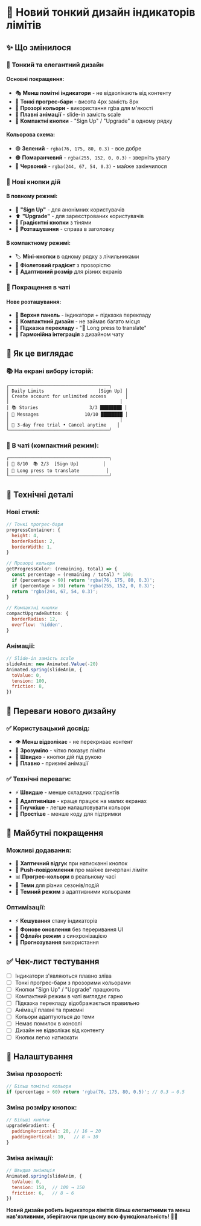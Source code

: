 # 🎨 Новий тонкий дизайн індикаторів лімітів

## ✨ Що змінилося

### 🎯 **Тонкий та елегантний дизайн**

#### **Основні покращення:**
- 🎭 **Менш помітні індикатори** - не відволікають від контенту
- 🎨 **Тонкі прогрес-бари** - висота 4px замість 8px
- 🌈 **Прозорі кольори** - використання rgba для м'якості
- 💫 **Плавні анімації** - slide-in замість scale
- 🎯 **Компактні кнопки** - "Sign Up" / "Upgrade" в одному рядку

#### **Кольорова схема:**
- 🟢 **Зелений** - `rgba(76, 175, 80, 0.3)` - все добре
- 🟠 **Помаранчевий** - `rgba(255, 152, 0, 0.3)` - зверніть увагу  
- 🔴 **Червоний** - `rgba(244, 67, 54, 0.3)` - майже закінчилося

### 🚀 **Нові кнопки дій**

#### **В повному режимі:**
- 📝 **"Sign Up"** - для анонімних користувачів
- ⬆️ **"Upgrade"** - для зареєстрованих користувачів
- 🎨 **Градієнтні кнопки** з тінями
- 📍 **Розташування** - справа в заголовку

#### **В компактному режимі:**
- 🏷️ **Міні-кнопки** в одному рядку з лічильниками
- 💜 **Фіолетовий градієнт** з прозорістю
- 📱 **Адаптивний розмір** для різних екранів

### 💬 **Покращення в чаті**

#### **Нове розташування:**
- 📍 **Верхня панель** - індикатори + підказка перекладу
- 🎯 **Компактний дизайн** - не займає багато місця
- 💬 **Підказка перекладу** - "💬 Long press to translate"
- 🎨 **Гармонійна інтеграція** з дизайном чату

## 🎯 **Як це виглядає**

### 📚 **На екрані вибору історій:**
```
┌─────────────────────────────────────┐
│ Daily Limits                    [Sign Up] │
│ Create account for unlimited access       │
│                                         │
│ 📚 Stories                   3/3 ████████ │
│ 💬 Messages                 10/10 ████████ │
│                                         │
│ 🎁 3-day free trial • Cancel anytime    │
└─────────────────────────────────────┘
```

### 💬 **В чаті (компактний режим):**
```
┌─────────────────────────────────────┐
│ 💬 8/10  📚 2/3  [Sign Up]         │
│ 💬 Long press to translate          │
└─────────────────────────────────────┘
```

## 🔧 **Технічні деталі**

### **Нові стилі:**
```javascript
// Тонкі прогрес-бари
progressContainer: {
  height: 4,
  borderRadius: 2,
  borderWidth: 1,
}

// Прозорі кольори
getProgressColor: (remaining, total) => {
  const percentage = (remaining / total) * 100;
  if (percentage > 60) return 'rgba(76, 175, 80, 0.3)';
  if (percentage > 30) return 'rgba(255, 152, 0, 0.3)';
  return 'rgba(244, 67, 54, 0.3)';
}

// Компактні кнопки
compactUpgradeButton: {
  borderRadius: 12,
  overflow: 'hidden',
}
```

### **Анімації:**
```javascript
// Slide-in замість scale
slideAnim: new Animated.Value(-20)
Animated.spring(slideAnim, {
  toValue: 0,
  tension: 100,
  friction: 8,
})
```

## 🎨 **Переваги нового дизайну**

### ✅ **Користувацький досвід:**
- 👁️ **Менш відволікає** - не перекриває контент
- 🎯 **Зрозуміло** - чітко показує ліміти
- 🚀 **Швидко** - кнопки дій під рукою
- 💫 **Плавно** - приємні анімації

### ✅ **Технічні переваги:**
- ⚡ **Швидше** - менше складних градієнтів
- 📱 **Адаптивніше** - краще працює на малих екранах
- 🎨 **Гнучкіше** - легше налаштовувати кольори
- 🔧 **Простіше** - менше коду для підтримки

## 🚀 **Майбутні покращення**

### **Можливі додавання:**
- 🎵 **Хаптичний відгук** при натисканні кнопок
- 🔔 **Push-повідомлення** про майже вичерпані ліміти
- 📊 **Прогрес-кольори** в реальному часі
- 🎨 **Теми** для різних сезонів/подій
- 🌙 **Темний режим** з адаптивними кольорами

### **Оптимізації:**
- ⚡ **Кешування** стану індикаторів
- 🔄 **Фонове оновлення** без переривання UI
- 📱 **Офлайн режим** з синхронізацією
- 🎯 **Прогнозування** використання

## ✅ **Чек-лист тестування**

- [ ] Індикатори з'являються плавно зліва
- [ ] Тонкі прогрес-бари з прозорими кольорами
- [ ] Кнопки "Sign Up" / "Upgrade" працюють
- [ ] Компактний режим в чаті виглядає гарно
- [ ] Підказка перекладу відображається правильно
- [ ] Анімації плавні та приємні
- [ ] Кольори адаптуються до теми
- [ ] Немає помилок в консолі
- [ ] Дизайн не відволікає від контенту
- [ ] Кнопки легко натискати

## 🎯 **Налаштування**

### **Зміна прозорості:**
```javascript
// Більш помітні кольори
if (percentage > 60) return 'rgba(76, 175, 80, 0.5)'; // 0.3 → 0.5
```

### **Зміна розміру кнопок:**
```javascript
// Більші кнопки
upgradeGradient: {
  paddingHorizontal: 20, // 16 → 20
  paddingVertical: 10,   // 8 → 10
}
```

### **Зміна анімації:**
```javascript
// Швидша анімація
Animated.spring(slideAnim, {
  toValue: 0,
  tension: 150,  // 100 → 150
  friction: 6,   // 8 → 6
})
```

**Новий дизайн робить індикатори лімітів більш елегантними та менш нав'язливими, зберігаючи при цьому всю функціональність!** 🎨✨ 